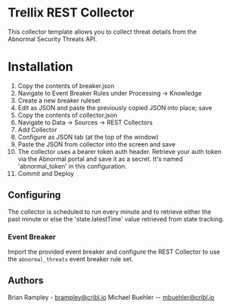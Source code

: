 # Trellix REST Collector

This collector template allows you to collect threat details from the Abnormal Security Threats API.

# Installation

1) Copy the contents of breaker.json
2) Navigate to Event Breaker Rules under Processing -> Knowledge
3) Create a new breaker ruleset
4) Edit as JSON and paste the previously copied JSON into place; save
5) Copy the contents of collector.json
6) Navigate to Data -> Sources -> REST Collectors
7) Add Collector
8) Configure as JSON tab (at the top of the window)
9) Paste the JSON from collector into the screen and save
10) The collector uses a bearer token auth header. Retrieve your auth token via the Abnormal portal and save it as a secret. It's named 'abnormal_token' in this configuration.
12) Commit and Deploy

## Configuring

The collector is scheduled to run every minute and to retrieve either the past minute or else the  'state.latestTime' value retrieved from state tracking.

### Event Breaker

Import the provided event breaker and configure the REST Collector to use the `abnormal_threats` event breaker rule set.

## Authors
Brian Rampley - brampley@cribl.io
Michael Buehler -- mbuehler@cribl.io

